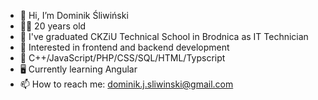 - 👋 Hi, I’m Dominik Śliwiński
- 👨‍🎓 20 years old
- 🏫 I've graduated CKZiU Technical School in Brodnica as IT Technician
- 👀 Interested in frontend and backend development
- 🌱 C++/JavaScript/PHP/CSS/SQL/HTML/Typscript
- 🖥 Currently learning Angular
- 📫 How to reach me: dominik.j.sliwinski@gmail.com
